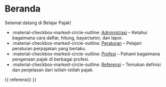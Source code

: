 # Beranda

Selamat datang di Belajar Pajak!

<div class="grid cards" markdown>

- :material-checkbox-marked-circle-outline: [Administrasi](/administrasi) – Ketahui bagaimana cara daftar, hitung, bayar/setor, dan lapor.
- :material-checkbox-marked-circle-outline: [Peraturan](/peraturan) – Pelajari peraturan perpajakan yang berlaku.
- :material-checkbox-marked-circle-outline: [Profesi](/profesi) – Pahami bagaimana pengenaan pajak di berbagai profesi.
- :material-checkbox-marked-circle-outline: [Referensi](/referensi) – Temukan definisi dan penjelasan dari istilah-istilah pajak.

</div>
{{ referensi() }}